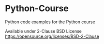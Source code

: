 # Python-Course
Python code examples for the Python course

Available under 2-Clause BSD License
<a href="https://opensource.org/licenses/BSD-2-Clause">https://opensource.org/licenses/BSD-2-Clause</a>
